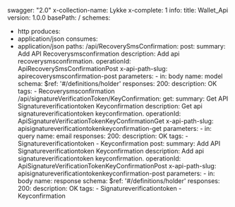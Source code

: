 swagger: "2.0"
x-collection-name: Lykke
x-complete: 1
info:
  title: Wallet_Api
  version: 1.0.0
basePath: /
schemes:
- http
produces:
- application/json
consumes:
- application/json
paths:
  /api/RecoverySmsConfirmation:
    post:
      summary: Add API Recoverysmsconfirmation
      description: Add api recoverysmsconfirmation.
      operationId: ApiRecoverySmsConfirmationPost
      x-api-path-slug: apirecoverysmsconfirmation-post
      parameters:
      - in: body
        name: model
        schema:
          $ref: '#/definitions/holder'
      responses:
        200:
          description: OK
      tags:
      - Recoverysmsconfirmation
  /api/signatureVerificationToken/KeyConfirmation:
    get:
      summary: Get API Signatureverificationtoken Keyconfirmation
      description: Get api signatureverificationtoken keyconfirmation.
      operationId: ApiSignatureVerificationTokenKeyConfirmationGet
      x-api-path-slug: apisignatureverificationtokenkeyconfirmation-get
      parameters:
      - in: query
        name: email
      responses:
        200:
          description: OK
      tags:
      - Signatureverificationtoken
      - Keyconfirmation
    post:
      summary: Add API Signatureverificationtoken Keyconfirmation
      description: Add api signatureverificationtoken keyconfirmation.
      operationId: ApiSignatureVerificationTokenKeyConfirmationPost
      x-api-path-slug: apisignatureverificationtokenkeyconfirmation-post
      parameters:
      - in: body
        name: response
        schema:
          $ref: '#/definitions/holder'
      responses:
        200:
          description: OK
      tags:
      - Signatureverificationtoken
      - Keyconfirmation
